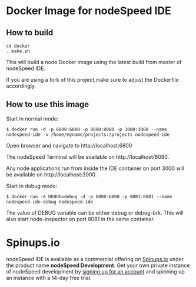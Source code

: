 # Docker Image for nodeSpeed IDE


## How to build

```
cd docker 
. make.sh 
```

This will build a node Docker image using the latest build from master of nodeSpeed IDE. 

If you are using a fork of this project,make sure to adjust the Dockerfile accordingly. 

## How to use this image

Start in normal mode:

    $ docker run -d -p 6800:6800 -p 8080:8080 -p 3000:3000 --name nodespeed-ide -v /home/myname/projects:/projects nodespeed-ide 

Open browser and navigate to http://localhost:6800

The nodeSpeed Terminal will be available on http://localhost/8080. 

Any node applications run from inside the IDE container on port 3000 will be available on http://localhost:3000. 

Start in debug mode:

    $ docker run -e DEBUG=debug -d -p 6800:6800 -p 8081:8081 --name nodespeed-ide-debug nodespeed-ide
    
The value of DEBUG variable can be either debug or debug-brk. This will also start node-inspector on port 8081 in the same container.

# Spinups.io
nodeSpeed IDE is available as a commercial offering on [Spinups.io](https://spinups.io) under the product name **nodeSpeed Development**. Get your own private instance of nodeSpeed development by [signing up for an account](https://signup.spinups.io/nodespeed_development) and spinning up an instance with a 14-day free trial. 
